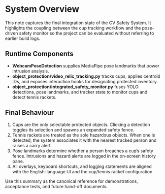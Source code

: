 # System Overview

This note captures the final integration state of the CV Safety System. It highlights the coupling between the cup tracking workflow and the pose-driven safety monitor so the project can be evaluated without referring to earlier build logs.

## Runtime Components

- **WebcamPoseDetection** supplies MediaPipe pose landmarks that power intrusion analysis.
- **object_protection/video_relic_tracking.py** tracks cups, applies centroid IDs, and exposes interaction hooks for designating protected inventory.
- **object_protection/integrated_safety_monitor.py** fuses YOLO detections, pose landmarks, and tracker state to monitor cups and detect tennis rackets.

## Final Behaviour

1. Cups are the only selectable protected objects. Clicking a detection toggles its selection and spawns an expanded safety fence.
2. Tennis rackets are treated as the sole hazardous objects. When one is detected, the system associates it with the nearest tracked person and raises a carry alert.
3. Pose landmarks determine whether a person breaches a cup’s safety fence. Intrusions and hazard alerts are logged in the on-screen history pane.
4. All overlays, keyboard shortcuts, and logging statements are aligned with the English-language UI and the cup/tennis racket configuration.

Use this summary as the canonical reference for demonstrations, acceptance tests, and future hand-off documents.
